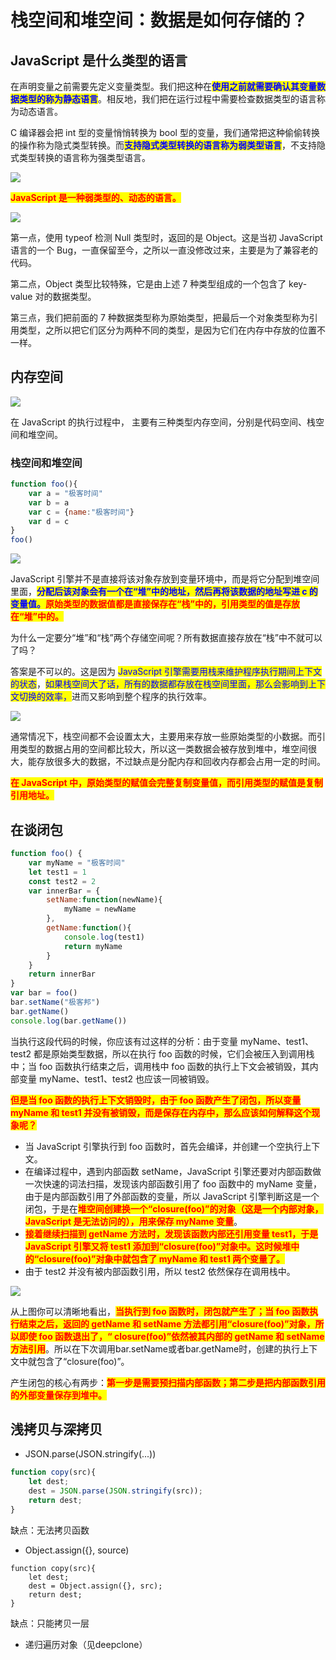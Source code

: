 # 栈空间和堆空间：数据是如何存储的？

## ​JavaScript 是什么类型的语言

在声明变量之前需要先定义变量类型。我们把这种在<mark style="color:blue;">**使用之前就需要确认其变量数据类型的称为静态语言**</mark>。相反地，我们把在运行过程中需要检查数据类型的语言称为动态语言。

C 编译器会把 int 型的变量悄悄转换为 bool 型的变量，我们通常把这种偷偷转换的操作称为隐式类型转换。而<mark style="color:blue;">**支持隐式类型转换的语言称为弱类型语言**</mark>，不支持隐式类型转换的语言称为强类型语言。

![](<../../.gitbook/assets/image (88) (1).png>)

<mark style="color:red;">**JavaScript 是一种弱类型的、动态的语言。**</mark>

<mark style="color:red;">****</mark>![](<../../.gitbook/assets/image (68).png>)<mark style="color:red;">****</mark>

第一点，使用 typeof 检测 Null 类型时，返回的是 Object。这是当初 JavaScript 语言的一个 Bug，一直保留至今，之所以一直没修改过来，主要是为了兼容老的代码。

第二点，Object 类型比较特殊，它是由上述 7 种类型组成的一个包含了 key-value 对的数据类型。

第三点，我们把前面的 7 种数据类型称为原始类型，把最后一个对象类型称为引用类型，之所以把它们区分为两种不同的类型，是因为它们在内存中存放的位置不一样。

## 内存空间

![](<../../.gitbook/assets/image (77).png>)

在 JavaScript 的执行过程中， 主要有三种类型内存空间，分别是代码空间、栈空间和堆空间。

### 栈空间和堆空间

```javascript
function foo(){
    var a = "极客时间"
    var b = a
    var c = {name:"极客时间"}
    var d = c
}
foo()
```

![](<../../.gitbook/assets/image (79).png>)

JavaScript 引擎并不是直接将该对象存放到变量环境中，而是将它分配到堆空间里面，<mark style="color:blue;">**分配后该对象会有一个在“堆”中的地址，然后再将该数据的地址写进 c 的变量值。**</mark><mark style="color:red;">**原始类型的数据值都是直接保存在“栈”中的，引用类型的值是存放在“堆”中的。**</mark>

为什么一定要分“堆”和“栈”两个存储空间呢？所有数据直接存放在“栈”中不就可以了吗？

答案是不可以的。这是因为 <mark style="color:blue;">JavaScript 引擎需要用栈来维护程序执行期间上下文的状态</mark>，<mark style="color:blue;">如果栈空间大了话，所有的数据都存放在栈空间里面，那么会影响到上下文切换的效率，</mark>进而又影响到整个程序的执行效率。

![](<../../.gitbook/assets/image (63).png>)

通常情况下，栈空间都不会设置太大，主要用来存放一些原始类型的小数据。而引用类型的数据占用的空间都比较大，所以这一类数据会被存放到堆中，堆空间很大，能存放很多大的数据，不过缺点是分配内存和回收内存都会占用一定的时间。

<mark style="color:red;">**在 JavaScript 中，原始类型的赋值会完整复制变量值，而引用类型的赋值是复制引用地址。**</mark>

## 在谈闭包

```javascript
function foo() {
    var myName = "极客时间"
    let test1 = 1
    const test2 = 2
    var innerBar = { 
        setName:function(newName){
            myName = newName
        },
        getName:function(){
            console.log(test1)
            return myName
        }
    }
    return innerBar
}
var bar = foo()
bar.setName("极客邦")
bar.getName()
console.log(bar.getName())
```

当执行这段代码的时候，你应该有过这样的分析：由于变量 myName、test1、test2 都是原始类型数据，所以在执行 foo 函数的时候，它们会被压入到调用栈中；当 foo 函数执行结束之后，调用栈中 foo 函数的执行上下文会被销毁，其内部变量 myName、test1、test2 也应该一同被销毁。

<mark style="color:red;">**但是当 foo 函数的执行上下文销毁时，由于 foo 函数产生了闭包，所以变量 myName 和 test1 并没有被销毁，而是保存在内存中，那么应该如何解释这个现象呢？**</mark>

* 当 JavaScript 引擎执行到 foo 函数时，首先会编译，并创建一个空执行上下文。
* 在编译过程中，遇到内部函数 setName，JavaScript 引擎还要对内部函数做一次快速的词法扫描，发现该内部函数引用了 foo 函数中的 myName 变量，由于是内部函数引用了外部函数的变量，所以 JavaScript 引擎判断这是一个闭包，于是在<mark style="color:red;">**堆空间创建换一个“closure(foo)”的对象（这是一个内部对象，JavaScript 是无法访问的），用来保存 myName 变量**</mark>。
* <mark style="color:red;">**接着继续扫描到 getName 方法时，发现该函数内部还引用变量 test1，于是 JavaScript 引擎又将 test1 添加到“closure(foo)”对象中。这时候堆中的“closure(foo)”对象中就包含了 myName 和 test1 两个变量了。**</mark>
* 由于 test2 并没有被内部函数引用，所以 test2 依然保存在调用栈中。

![](<../../.gitbook/assets/image (66).png>)

从上图你可以清晰地看出，<mark style="color:red;">**当执行到 foo 函数时，闭包就产生了；当 foo 函数执行结束之后，返回的 getName 和 setName 方法都引用“closure(foo)”对象，所以即使 foo 函数退出了，“ closure(foo)”依然被其内部的 getName 和 setName 方法引用**</mark>。所以在下次调用bar.setName或者bar.getName时，创建的执行上下文中就包含了“closure(foo)”。

产生闭包的核心有两步：<mark style="color:red;">**第一步是需要预扫描内部函数；第二步是把内部函数引用的外部变量保存到堆中。**</mark>

## 浅拷贝与深拷贝



* JSON.parse(JSON.stringify(...))

```javascript
function copy(src){ 
    let dest; 
    dest = JSON.parse(JSON.stringify(src)); 
    return dest; 
}
```

&#x20;缺点：无法拷贝函数

* Object.assign({}, source)

```
function copy(src){ 
    let dest; 
    dest = Object.assign({}, src); 
    return dest;
} 
```

缺点：只能拷贝一层

* 递归遍历对象（见deepclone）
